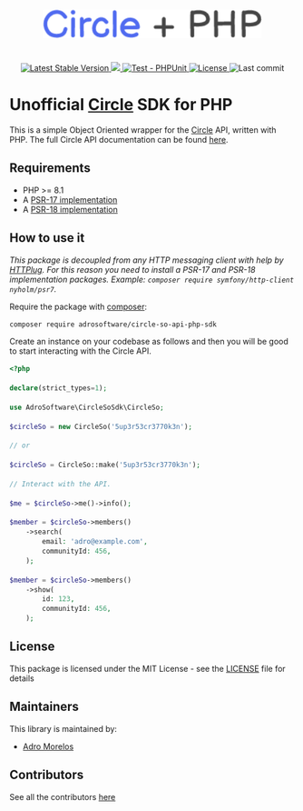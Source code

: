 <p align="center">
  <img style="padding: 25px" height="50" src="./art/circle-so-plus-php.png">
</p>

<p align="center">
  <a href="https://packagist.org/packages/adrosoftware/circle-so-api-php-sdk">
    <img alt="Latest Stable Version" src="https://poser.pugx.org/adrosoftware/circle-so-api-php-sdk/v/stable">
  </a>
  <a href="https://codecov.io/gh/adrosoftware/circle-so-api-php-sdk" > 
    <img src="https://codecov.io/gh/adrosoftware/circle-so-api-php-sdk/branch/main/graph/badge.svg?token=SI4NXOC1AX"/> 
  </a>
  <a href="https://github.com/adrosoftware/circle-so-api-php-sdk/actions/workflows/ci.yml">
    <img alt="Test - PHPUnit" src="https://github.com/adrosoftware/circle-so-api-php-sdk/actions/workflows/ci.yml/badge.svg">
  </a>
  <a href="https://github.com/adrosoftware/circle-so-api-php-sdk/blob/main/LICENSE">
    <img alt="License" src="https://img.shields.io/github/license/adrosoftware/circle-so-api-php-sdk">
  </a>
  <img alt="Last commit" src="https://img.shields.io/github/last-commit/adrosoftware/circle-so-api-php-sdk.svg">
</p>

# Unofficial [Circle](https://www.circle.so/) SDK for PHP

This is a simple Object Oriented wrapper for the [Circle](https://www.circle.so/) API, written with PHP. The full Circle API documentation can be found [here](https://api.circle.so).

## Requirements

* PHP >= 8.1
* A [PSR-17 implementation](https://packagist.org/providers/psr/http-factory-implementation)
* A [PSR-18 implementation](https://packagist.org/providers/psr/http-client-implementation)

## How to use it

_This package is decoupled from any HTTP messaging client with help by [HTTPlug](https://httplug.io). For this reason you need to install a PSR-17 and PSR-18 implementation packages. Example: `composer require symfony/http-client nyholm/psr7`._

Require the package with [composer](https://getcomposer.org/):

```bash
composer require adrosoftware/circle-so-api-php-sdk
```

Create an instance on your codebase as follows and then you will be good to start interacting with the Circle API.

```php
<?php

declare(strict_types=1);

use AdroSoftware\CircleSoSdk\CircleSo;

$circleSo = new CircleSo('5up3r53cr3770k3n');

// or

$circleSo = CircleSo::make('5up3r53cr3770k3n');

// Interact with the API.

$me = $circleSo->me()->info();

$member = $circleSo->members()
    ->search(
        email: 'adro@example.com',
        communityId: 456,
    );

$member = $circleSo->members()
    ->show(
        id: 123,
        communityId: 456,
    );
```

## License

This package is licensed under the MIT License - see the [LICENSE](https://github.com/adrosoftware/circle-so-api-php-sdk/blob/main/LICENSE) file for details

## Maintainers

This library is maintained by:
- [Adro Morelos](https://github.com/adrorocker)

## Contributors

See all the contributors [here](https://github.com/adrosoftware/circle-so-api-php-sdk/graphs/contributors)